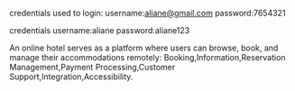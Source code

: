 credentials used to login:
username:aliane@gmail.com
password:7654321


credentials 
username:aliane
password:aliane123

An online hotel serves as a platform where users can browse, book, and manage their accommodations remotely:
Booking,Information,Reservation Management,Payment Processing,Customer Support,Integration,Accessibility.

